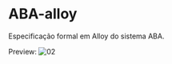 # ABA-alloy

Especificação formal em Alloy do sistema ABA.

Preview:
![02](https://user-images.githubusercontent.com/54044906/182004919-048b7153-3203-4dea-939f-975af6f9cb3d.jpg)
